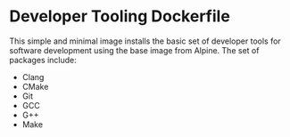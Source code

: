 # Developer Tooling Dockerfile

This simple and minimal image installs the basic set of developer tools for software development using the base image from Alpine. The set of packages include:

- Clang
- CMake
- Git
- GCC
- G++
- Make


